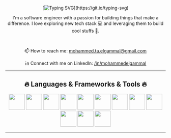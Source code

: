 <div align="center">
  
[![Typing SVG](https://readme-typing-svg.demolab.com?font=Fira+Code&pause=1000&color=F75F5F&center=true&vCenter=true&random=true&width=435&lines=Hi+there!+Welcome+to+my+profile.++%F0%9F%91%8B;I'm+Mohammed+Elgammal;Nice+to+meet+you!)](https://git.io/typing-svg)

</div>

<p align="center">
I'm a software engineer with a passion for building things that make a difference. I love exploring new tech stack 💻 and leveraging them to build cool stuffs 🌱.
</p>
  
<br/>

<div align="center">

📫 How to reach me: <a target="_blank" href="mailto: mohammed.ta.elgammal@gmail.com">mohammed.ta.elgammal@gmail.com</a>

㏌ Connect with me on LinkedIn: <a target="_blank" href="https://www.linkedin.com/in/mohammedelgammal">/in/mohammedelgammal</a>

<hr>
<h2 align="center">🔥 Languages & Frameworks & Tools 🔥</h2>

<img width="50px" height="50px" src="https://cdn.jsdelivr.net/gh/devicons/devicon@latest/icons/cplusplus/cplusplus-original.svg" />

<img width="50px" height="50px"  src="https://cdn.jsdelivr.net/gh/devicons/devicon@latest/icons/javascript/javascript-original.svg" />

<img width="50px" height="50px" src="https://cdn.jsdelivr.net/gh/devicons/devicon@latest/icons/typescript/typescript-original.svg" />

<img width="50px" height="50px" src="https://cdn.jsdelivr.net/gh/devicons/devicon@latest/icons/react/react-original.svg" />

<img width="50px" height="50px" src="https://cdn.jsdelivr.net/npm/@programming-languages-logos/python@0.0.0/python_256x256.png" />

<img width="50px" height="50px" src="https://cdn.jsdelivr.net/gh/devicons/devicon@latest/icons/django/django-plain.svg" />

<img width="50px" height="50px" src="https://cdn.jsdelivr.net/gh/devicons/devicon@latest/icons/html5/html5-original.svg" />

<img width="50px" height="50px" src="https://cdn.jsdelivr.net/gh/devicons/devicon@latest/icons/css3/css3-original.svg" />

<img width="50px" height="50px" src="https://cdn.jsdelivr.net/gh/devicons/devicon@latest/icons/express/express-original.svg" />

<img width="50px" height="50px"  src="https://cdn.jsdelivr.net/gh/devicons/devicon@latest/icons/nodejs/nodejs-original-wordmark.svg" />
          
<img width="50px" height="50px" src="https://cdn.jsdelivr.net/gh/devicons/devicon@latest/icons/mongodb/mongodb-original-wordmark.svg" />

<img width="50px" height="50px" src="https://cdn.jsdelivr.net/gh/devicons/devicon@latest/icons/git/git-original-wordmark.svg" />

<hr>
